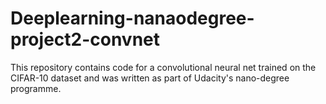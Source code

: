 # Deeplearning-nanaodegree-project2-convnet
This repository contains code for a convolutional neural net trained on the CIFAR-10 dataset and was written as part of Udacity's nano-degree programme.
